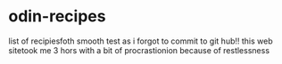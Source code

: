 # odin-recipes
list of recipiesfoth smooth test as i forgot to commit to git hub!!
this web sitetook me 3 hors with a bit of procrastionion because of restlessness